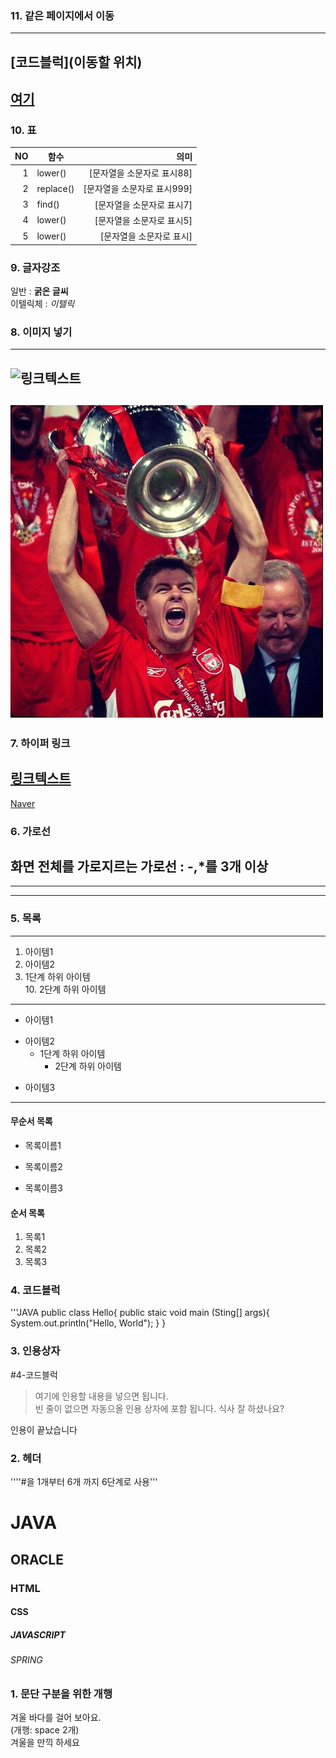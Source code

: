 
### 11. 같은 페이지에서 이동 
---
[코드블럭](이동할 위치)
---
[여기](#4-코드블럭)
---


### 10. 표
|NO|함수|의미|  
|---------------:|-----------------|----------------:|
|1|lower()|[문자열을 소문자로 표시88]|
|2|replace()|[문자열을 소문자로 표시999]|
|3|find()|[문자열을 소문자로 표시7]|
|4|lower()|[문자열을 소문자로 표시5]|
|5|lower()|[문자열을 소문자로 표시]|

### 9. 글자강조
일반 : **굵은 글씨**  
이텔릭체 : *이텔릭*

### 8. 이미지 넣기
---
![링크텍스트](링크URL)
---
![window 이미지](https://github.com/thdfpdh/markdown/blob/main/doc/SG.jpg)
---

### 7. 하이퍼 링크
[링크텍스트](링크URL "설명")
--
[Naver](https://www.naver.com/ "수업자료")

### 6. 가로선
화면 전체를 가로지르는 가로선 :  -,*를 3개 이상
---
***
----
### 5. 목록
---
1. 아이템1  
2. 아이템2  
  9. 1단계 하위 아이템  
    10. 2단계 하위 아이템

---
- 아이템1
+ 아이템2  
  - 1단계 하위 아이템
    * 2단계 하위 아이템  
* 아이템3
---

#### 무순서 목록
* 목록이름1
- 목록이름2
+ 목록이름3


#### 순서 목록
1. 목록1
1. 목록2
1. 목록3

### 4. 코드블럭 
'''JAVA
public class Hello{
  public staic void main (Sting[] args){
    System.out.println("Hello, World"); 
  }
}


### 3. 인용상자
#4-코드블럭  
>여기에 인용할 내용을 넣으면 됩니다.  
>빈 줄이 없으면 자동으올 인용 상자에 포함 됩니다.
식사 잘 하셨나요?

인용이 끝났습니다



### 2. 헤더
''''#을 1개부터 6개 까지 6단계로 사용'''
# JAVA
## ORACLE
### HTML
#### CSS
##### JAVASCRIPT
###### SPRING

### 1. 문단 구분을 위한 개행
겨울 바다를 걸어 보아요.  
(개행: space 2개)  
겨울을 만끽 하세요
